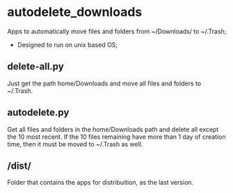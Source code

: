 # autodelete_downloads
Apps to automatically move files and folders from ~/Downloads/ to ~/.Trash;
- Designed to run on unix based OS;

delete-all.py
-------------
Just get the path home/Downloads and move all files and folders to ~/.Trash.

autodelete.py
-------------
Get all files and folders in the home/Downloads path and delete all except the 10 most recent.
If the 10 files remaining have more than 1 day of creation time, then it must be moved to ~/.Trash as well.

/dist/
------------
Folder that contains the apps for distribuition, as the last version.


